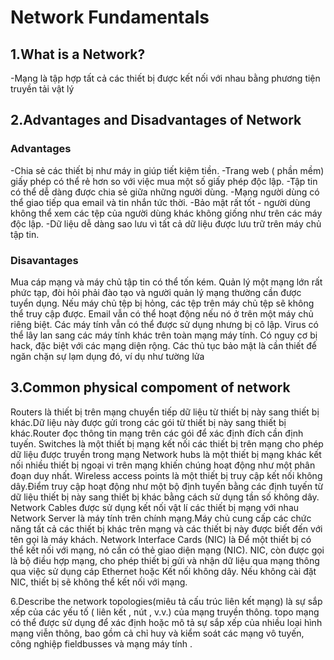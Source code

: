 

# Network Fundamentals
## 1.What is a Network?
-Mạng là tập hợp tất cả các thiết bị được kết nối với nhau bằng phương tiện truyền tải vật lý
## 2.Advantages and Disadvantages of Network 
### Advantages 
-Chia sẻ các thiết bị như máy in giúp tiết kiệm tiền.
-Trang web ( phần mềm) giấy phép có thể rẻ hơn so với việc mua một số giấy phép độc lập.
-Tập tin có thể dễ dàng được chia sẻ giữa những người dùng.
-Mạng người dùng có thể giao tiếp qua email và tin nhắn tức thời.
-Bảo mật rất tốt - người dùng không thể xem các tệp của người dùng khác không giống như trên các máy độc lập.
-Dữ liệu dễ dàng sao lưu vì tất cả dữ liệu được lưu trữ trên máy chủ tập tin.
### Disavantages 
Mua cáp mạng và máy chủ tập tin có thể tốn kém.
Quản lý một mạng lớn rất phức tạp, đòi hỏi phải đào tạo và người quản lý mạng thường cần được tuyển dụng.
Nếu máy chủ tệp bị hỏng, các tệp trên máy chủ tệp sẽ không thể truy cập được. Email vẫn có thể hoạt động nếu nó ở trên một máy chủ riêng biệt. Các máy tính vẫn có thể được sử dụng nhưng bị cô lập.
Virus có thể lây lan sang các máy tính khác trên toàn mạng máy tính.
Có nguy cơ bị hack, đặc biệt với các mạng diện rộng. Các thủ tục bảo mật là cần thiết để ngăn chặn sự lạm dụng đó, ví dụ như tường lửa
## 3.Common physical compoment of network
Routers là thiết bị trên mạng chuyển tiếp dữ liệu từ thiết bị này sang thiết bị khác.Dữ liệu này được gửi trong các gói từ thiết bị này sang thiết bị khác.Router đọc thông tin  mạng trên các gói để xác định đích cần định tuyến.
Switches là một thiết bị mạng kết nối các thiết bị trên mạng cho phép dữ liệu được truyền trong mạng 
Network hubs là một thiết bị mạng khác kết nối nhiều thiết bị ngoại vi trên mạng khiến chúng hoạt động như một phân đoạn duy nhất.
Wireless access points là một thiết bị truy cập kết nối không dây.Điểm truy cập hoạt động như một bộ định tuyến bằng các định tuyến từ dữ liệu thiết bị này sang thiết bị khác bằng cách sử dụng tần số không dây.
Network Cables được sử dụng kết nối vật lí các thiết bị mạng với nhau 
Network Server là máy tính trên chính mạng.Máy chủ cung cấp các chức năng tất cả các thiết bị khác trên mạng và các thiết bị này được biết đến với tên gọi là máy khách.
Network Interface Cards (NIC) là Để một thiết bị có thể kết nối với mạng, nó cần có thẻ giao diện mạng (NIC). NIC, còn được gọi là bộ điều hợp mạng, cho phép thiết bị gửi và nhận dữ liệu qua mạng thông qua việc sử dụng cáp Ethernet hoặc Kết nối không dây. 
Nếu không cài đặt NIC, thiết bị sẽ không thể kết nối với mạng.

6.Describe the network topologies(miêu tả cấu trúc liên kết mạng)
là sự sắp xếp của các yếu tố ( liên kết , nút , v.v.) của mạng truyền thông. topo mạng có thể được sử dụng để xác định hoặc mô tả sự sắp xếp của nhiều loại hình mạng viễn thông, bao gồm cả chỉ huy và kiểm soát các mạng vô tuyến, công nghiệp fieldbusses và mạng máy tính .


